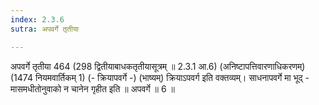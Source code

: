 ```yaml
---
index: 2.3.6
sutra: अपवर्गे तृतीया

---
```

 अपवर्गे तृतीया 464 (298 द्वितीयाबाधकतृतीयासूत्रम् ॥ 2.3.1 आ.6) (अनिष्टापत्तिवारणाधिकरणम्) (1474 नियमवार्तिकम् 1) (- क्रियापवर्गे -) (भाष्यम्) क्रियाऽपवर्ग इति वक्तव्यम्। साधनापवर्गे मा भूद् - मासमधीतोनुवाको न चानेन गृहीत इति ॥ अपवर्गे ॥ 6 ॥ 